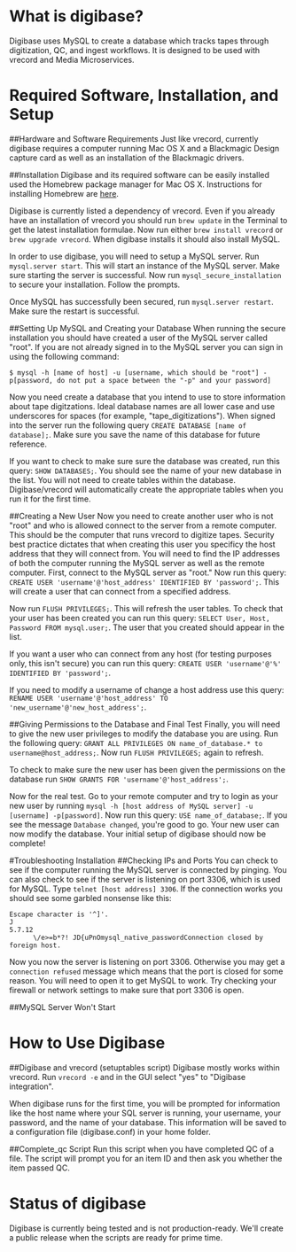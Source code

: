 # What is digibase?
Digibase uses MySQL to create a database which tracks tapes through digitization, QC, and ingest workflows. It is designed to be used with vrecord and Media Microservices.  

# Required Software, Installation, and Setup
##Hardware and Software Requirements
Just like vrecord, currently digibase requires a computer running Mac OS X and a Blackmagic Design capture card as well as an installation of the Blackmagic drivers. 

##Installation
Digibase and its required software can be easily installed used the Homebrew package manager for Mac OS X. Instructions for installing Homebrew are [here](http://brew.sh). 

Digibase is currently listed a dependency of vrecord. Even if you already have an installation of vrecord you should run `brew update` in the Terminal to get the latest installation formulae. Now run either `brew install vrecord` or `brew upgrade vrecord`. When digibase installs it should also install MySQL.  

In order to use digibase, you will need to setup a MySQL server.  Run `mysql.server start`. This will start an instance of the MySQL server. Make sure starting the server is successful. Now run `mysql_secure_installation` to secure your installation. Follow the prompts. 

Once MySQL has successfully been secured, run `mysql.server restart`. Make sure the restart is successful.

##Setting Up MySQL and Creating your Database
When running the secure installation you should have created a user of the MySQL server called "root". If you are not already signed in to the MySQL server you can sign in using the following command:
```
$ mysql -h [name of host] -u [username, which should be "root"] -p[password, do not put a space between the "-p" and your password]
```
Now you need create a database that you intend to use to store information about tape digitzations. Ideal database names are all lower case and use underscores for spaces (for example, "tape_digitizations"). When signed into the server run the following query `CREATE DATABASE [name of database];`. Make sure you save the name of this database for future reference. 

If you want to check to make sure sure the database was created, run this query: `SHOW DATABASES;`. You should see the name of your new database in the list. You will not need to create tables within the database. Digibase/vrecord will automatically create the appropriate tables when you run it for the first time.  

##Creating a New User
Now you need to create another user who is not "root" and who is allowed connect to the server from a remote computer. This should be the computer that runs vrecord to digitize tapes. Security best practice dictates that when creating this user you specificy the host address that they will connect from. You will need to find the IP addresses of both the computer running the MySQL server as well as the remote computer. First, connect to the MySQL server as "root." Now run this query: `CREATE USER 'username'@'host_address' IDENTIFIED BY 'password';`. This will create a user that can connect from a specified address. 

Now run `FLUSH PRIVILEGES;`. This will refresh the user tables. To check that your user has been created you can run this query: `SELECT User, Host, Password FROM mysql.user;`. The user that you created should appear in the list.   

If you want a user who can connect from any host (for testing purposes only, this isn't secure) you can run this query: `CREATE USER 'username'@'%' IDENTIFIED BY 'password';`. 

If you need to modify a username of change a host address use this query: `RENAME USER 'username'@'host_address' TO 'new_username'@'new_host_address';`.

##Giving Permissions to the Database and Final Test
Finally, you will need to give the new user privileges to modify the database you are using. Run the following query: `GRANT ALL PRIVILEGES ON name_of_database.* to username@host_address;`. Now run `FLUSH PRIVILEGES;` again to refresh. 

To check to make sure the new user has been given the permissions on the database run `SHOW GRANTS FOR 'username'@'host_address';`. 

Now for the real test. Go to your remote computer and try to login as your new user by running `mysql -h [host address of MySQL server] -u [username] -p[password]`. Now run this query: `USE name_of_database;`. If you see the message `Database changed`, you're good to go. Your new user can now modify the database. Your initial setup of digibase should now be complete!

#Troubleshooting Installation
##Checking IPs and Ports
You can check to see if the computer running the MySQL server is connected by pinging. You can also check to see if the server is listening on port 3306, which is used for MySQL. Type `telnet [host address] 3306`. If the connection works you should see some garbled nonsense like this: 
```
Escape character is '^]'.
J
5.7.12
      \/e>=b*?! JD{uPnOmysql_native_passwordConnection closed by foreign host.
```
Now you now the server is listening on port 3306. Otherwise you may get a `connection refused` message which means that the port is closed for some reason. You will need to open it to get MySQL to work. Try checking your firewall or network settings to make sure that port 3306 is open. 

##MySQL Server Won't Start

# How to Use Digibase
##Digibase and vrecord (setuptables script)
Digibase mostly works within vrecord. Run `vrecord -e` and in the GUI select "yes" to "Digibase integration".

When digibase runs for the first time, you will be prompted for information like the host name where your SQL server is running, your username, your password, and the name of your database. This information will be saved to a configuration file (digibase.conf) in your home folder. 

##Complete_qc Script
Run this script when you have completed QC of a file. The script will prompt you for an item ID and then ask you whether the item passed QC.

# Status of digibase 
Digibase is currently being tested and is not production-ready. We'll create a public release when the scripts are ready for prime time. 

